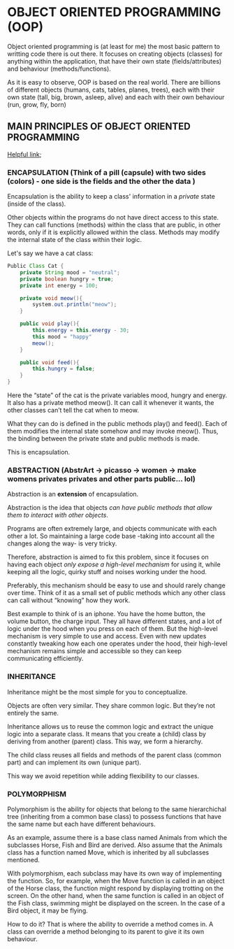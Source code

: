 # OBJECT ORIENTED PROGRAMMING (OOP)

Object oriented programming is (at least for me) the most basic pattern to writting code there is out there. It focuses on creating objects (classes) for anything within the application, that have their own state (fields/attributes) and behaviour (methods/functions).

As it is easy to observe, OOP is based on the real world. There are billions of different objects (humans, cats, tables, planes, trees), each with their own state (tall, big, brown, asleep, alive) and each with their own behaviour (run, grow, fly, born)

## MAIN PRINCIPLES OF OBJECT ORIENTED PROGRAMMING

[Helpful link]("https://medium.freecodecamp.org/object-oriented-programming-concepts-21bb035f7260");

### ENCAPSULATION (Think of a pill (capsule) with two sides (colors) - one side is the fields and the other the data )

Encapsulation is the ability to keep a class' information in a *private* state (inside of the class). 

Other objects within the programs do not have direct access to this state. They can call functions (methods) within the class that are public, in other words, only if it is explicitly allowed within the class. Methods may modify the internal state of the class within their logic. 

Let's say we have a cat class:

```java
Public Class Cat {
	private String mood = "neutral";
	private boolean hungry = true;
	private int energy = 100;

	private void meow(){
		system.out.println("meow");
	} 

	public void play(){
		this.energy = this.energy - 30;
		this mood = "happy" 
		meow();
	}

	public void feed(){
		this.hungry = false;
	}
}
```
Here the “state” of the cat is the private variables mood, hungry and energy. It also has a private method meow(). It can call it whenever it wants, the other classes can’t tell the cat when to meow.

What they can do is defined in the public methods play() and feed(). Each of them modifies the internal state somehow and may invoke meow(). Thus, the binding between the private state and public methods is made.

This is encapsulation.


### ABSTRACTION (AbstrArt -> picasso -> women -> make womens privates privates and other parts public... lol)

Abstraction is an **extension** of encapsulation. 

Abstraction is the idea that objects *can have public methods that allow them to interact with other objects*.

Programs are often extremely large, and objects communicate with each other a lot. So maintaining a large code base -taking into account all the changes along the way- is very tricky.

Therefore, abstraction is aimed to fix this problem, since it focuses on having each object *only expose a high-level mechanism* for using it, while keeping all the logic, quirky stuff and noises working under the hood. 

Preferably, this mechanism should be easy to use and should rarely change over time. Think of it as a small set of public methods which any other class can call without “knowing” how they work.

Best example to think of is an iphone. You have the home button, the volume button, the charge input. They all have different states, and a lot of logic under the hood when you press on each of them. But the high-level mechanism is very simple to use and access. Even with new updates constantly tweaking how each one operates under the hood, their high-level mechanism remains simple and accessible so they can keep communicating efficiently.


### INHERITANCE

Inheritance might be the most simple for you to conceptualize.

Objects are often very similar. They share common logic. But they’re not entirely the same.

Inheritance allows us to reuse the common logic and extract the unique logic into a separate class. It means that you create a (child) class by deriving from another (parent) class. This way, we form a hierarchy.

The child class reuses all fields and methods of the parent class (common part) and can implement its own (unique part).

This way we avoid repetition while adding flexibility to our classes.


### POLYMORPHISM

Polymorphism is the ability for objects that belong to the same hierarchichal tree (inheriting from a common base class) to possess functions that have the same name but each have different behaviours.

As an example, assume there is a base class named Animals from which the subclasses Horse, Fish and Bird are derived. Also assume that the Animals class has a function named Move, which is inherited by all subclasses mentioned.

With polymorphism, each subclass may have its own way of implementing the function. So, for example, when the Move function is called in an object of the Horse class, the function might respond by displaying trotting on the screen. On the other hand, when the same function is called in an object of the Fish class, swimming might be displayed on the screen. In the case of a Bird object, it may be flying.

How to do it? That is where the ability to override a method comes in. A class can override a method belonging to its parent to give it its own behaviour.